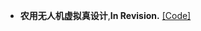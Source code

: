 - <strong>农用无人机虚拟真设计</strong>,<strong>In Revision.</strong> [[Code]](https://github.com/senli1073/LNRL)


